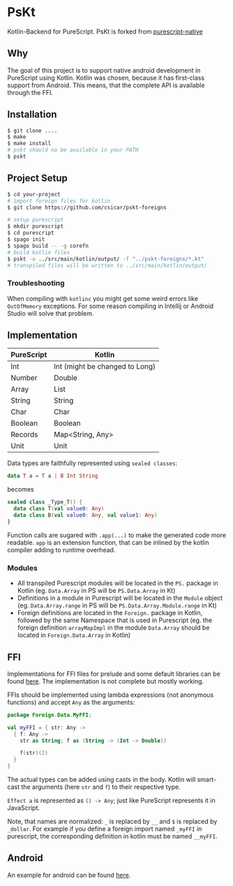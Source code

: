 PsKt
====

Kotlin-Backend for PureScript. PsKt is forked from [purescript-native](https://github.com/andyarvanitis/purescript-native)

Why
---

The goal of this project is to support native android development in PureScript using Kotlin. Kotlin was chosen, because it has first-class support from Android. This means, that the complete API is available through the FFI.

Installation
------------

```bash
$ git clone ....
$ make
$ make install
# pskt should no be available in your PATH
$ pskt
```

Project Setup
-------------

```bash
$ cd your-project
# import foreign files for kotlin
$ git clone https://github.com/csicar/pskt-foreigns

# setup purescript
$ mkdir purescript
$ cd purescript
$ spago init
$ spago build -- -g corefn
# build kotlin files
$ pskt -o ../src/main/kotlin/output/ -f "../pskt-foreigns/*.kt"
# transpiled files will be written to ../src/main/kotlin/output/
```

### Troubleshooting

When compiling with `kotlinc` you might get some weird errors like `OutOfMemory` exceptions. For some reason compiling in Intellij or Android Studio will solve that problem.

Implementation
--------------

PureScript | Kotlin
---------- | ------
Int | Int (might be changed to Long)
Number | Double
Array | List<Any>
String | String
Char | Char
Boolean | Boolean
Records | Map<String, Any>
Unit | Unit

Data types are faithfully represented using `sealed classes`:

```purescript
data T a = T a | B Int String
```

becomes

```kotlin
sealed class _Type_T() {
  data class T(val value0: Any)
  data class B(val value0: Any, val value1: Any)
}
```

Function calls are sugared with `.app(...)` to make the generated code more readable. `app` is an extension function, that can be inlined by the kotlin compiler adding to runtime overhead.

### Modules

- All transpiled Purescript modules will be located in the `PS.` package in Kotlin (eg. `Data.Array` in PS will be `PS.Data.Array` in Kt)
- Definitions in a module in Purescript will be located in the `Module` object (eg. `Data.Array.range` in PS will be `PS.Data.Array.Module.range` in Kt)
- Foreign definitions are located in the `Foreign.` package in Kotlin, followed by the same Namespace that is used in Purescript (eg. the foreign definition `arrayMapImpl` in the module `Data.Array` should be located in `Foreign.Data.Array` in Kotlin)


FFI
---

Implementations for FFI files for prelude and some default libraries can be found [here](https://github.com/csicar/pskt-foreigns). The implementation is not complete but mostly working.

FFIs should be implemented using lambda expressions (not anonymous functions) and accept `Any` as the arguments:

```kotlin
package Foreign.Data.MyFFI;

val myFFI = { str: Any ->
  { f: Any ->
    str as String; f as (String -> (Int -> Double))

    f(str)(2)
  }
}
```

The actual types can be added using casts in the body. Kotlin will smart-cast the arguments (here `str` and `f`) to their respective type.

`Effect a` is represented as `() -> Any`; just like PureScript represents it in JavaScript.

Note, that names are normalized: `_` is replaced by `__` and `$` is replaced by `_dollar`. For example if you define a foreign import named `_myFFI`  in purescript, the corresponding definition in kotlin must be named `__myFFI`.

Android
-------

An example for android can be found [here](https://github.com/csicar/pskt-android-example).
